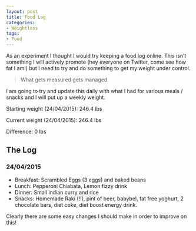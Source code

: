 ```yaml
---
layout: post
title: Food Log
categories:
- Weightloss
tags:
- Food
---
```


As an experiment I thought I would try keeping a food log online. This isn’t something I will actively promote (hey everyone on Twitter, come see how fat I am!) but I need to try and do something to get my weight under control.

> What gets measured gets managed.

I am going to try and update this daily with what I had for various meals / snacks and I will put up a weekly weight.

Starting weight (24/04/2015): 246.4 lbs  

Current weight (24/04/2015):  246.4 lbs

Difference: 0 lbs

## The Log

### 24/04/2015

* Breakfast: Scrambled Eggs (3 eggs) and baked beans
* Lunch: Pepperoni Chiabata, Lemon fizzy drink
* Dinner: Small indian curry and rice
* Snacks: Homemade Raki (!!), pint of beer, babybel, fat free yoghurt, 2 chocolate bars, diet coke, diet boost energy drink.

Clearly there are some easy changes I should make in order to improve on this!



